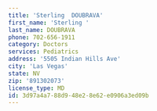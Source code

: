 ```yaml
---
title: 'Sterling  DOUBRAVA'
first_name: 'Sterling '
last_name: DOUBRAVA
phone: 702-656-1911
category: Doctors
services: Pediatrics
address: '5505 Indian Hills Ave'
city: 'Las Vegas'
state: NV
zip: '891302073'
license_type: MD
id: 3d97a4a7-88d9-48e2-8e62-e0906a3ed09b
---
```

